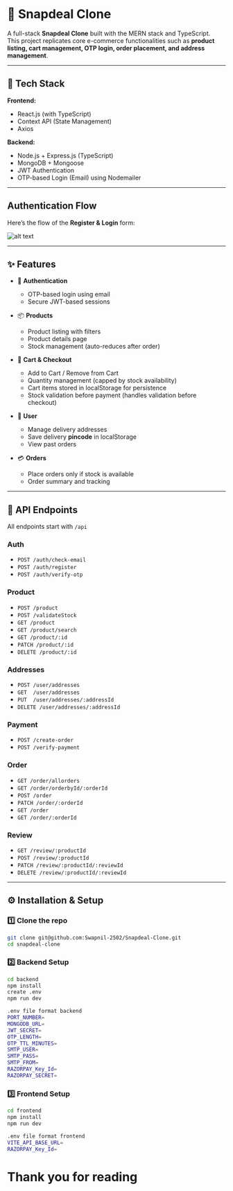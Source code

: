 # 🛒 Snapdeal Clone

A full-stack **Snapdeal Clone** built with the MERN stack and TypeScript.  
This project replicates core e-commerce functionalities such as **product listing, cart management, OTP login, order placement, and address management**.

---

## 🚀 Tech Stack

**Frontend:**
- React.js (with TypeScript)
- Context API (State Management)
- Axios

**Backend:**
- Node.js + Express.js  (TypeScript)
- MongoDB + Mongoose 
- JWT Authentication
- OTP-based Login (Email) using Nodemailer

---

## Authentication Flow

Here’s the flow of the **Register & Login** form:

![alt text](<Screenshot 2025-09-24 at 6.35.21 AM.png>)

---

## ✨ Features


- 🔑 **Authentication**
  - OTP-based login using email 
  - Secure JWT-based sessions

- 📦 **Products**
  - Product listing with filters
  - Product details page
  - Stock management (auto-reduces after order)

- 🛒 **Cart & Checkout**
  - Add to Cart / Remove from Cart
  - Quantity management (capped by stock availability)
  - Cart items stored in localStorage for persistence
  - Stock validation before payment (handles validation before checkout)
  
 - 📍 **User**
	  - Manage delivery addresses
	  - Save delivery **pincode** in localStorage
	  - View past orders

- 💳 **Orders**
  - Place orders only if stock is available
  - Order summary and tracking
  
---

## 🔗 API Endpoints

All endpoints start with `/api`

### **Auth**
- `POST /auth/check-email`
- `POST /auth/register`
- `POST /auth/verify-otp`

### **Product**
- `POST /product`
- `POST /validateStock`
- `GET /product`
- `GET /product/search`
- `GET /product/:id`
- `PATCH /product/:id`
- `DELETE /product/:id`

### **Addresses**
- `POST /user/addresses`
- `GET  /user/addresses`
- `PUT  /user/addresses/:addressId`
- `DELETE /user/addresses/:addressId`

### **Payment**
- `POST /create-order`
- `POST /verify-payment`

### **Order**
- `GET /order/allorders`
- `GET /order/orderbyId/:orderId`
- `POST /order`
- `PATCH /order/:orderId`
- `GET /order`
- `GET /order/:orderId`

### **Review**
- `GET /review/:productId`
- `POST /review/:productId`
- `PATCH /review/:productId/:reviewId`
- `DELETE /review/:productId/:reviewId`

---

## ⚙️ Installation & Setup

### 1️⃣ Clone the repo
```bash
git clone git@github.com:Swapnil-2502/Snapdeal-Clone.git
cd snapdeal-clone
```

### 2️⃣ Backend Setup
```bash
cd backend
npm install
create .env
npm run dev
```
```bash
.env file format backend
PORT_NUMBER=
MONGODB_URL=
JWT_SECRET=
OTP_LENGTH=
OTP_TTL_MINUTES=
SMTP_USER=
SMTP_PASS=
SMTP_FROM=
RAZORPAY_Key_Id=
RAZORPAY_SECRET=
```

### 3️⃣ Frontend Setup
```bash
cd frontend
npm install
npm run dev
```
```bash
.env file format frontend
VITE_API_BASE_URL=
RAZORPAY_Key_Id=
```

# Thank you for reading